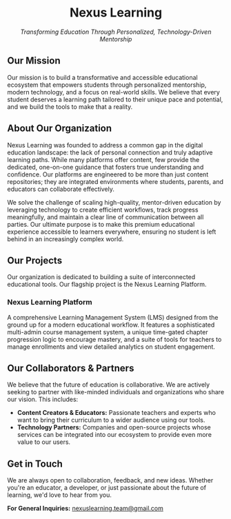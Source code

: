 <div align="center">
  <h1>
    Nexus Learning
  </h1>
  <p>
    <em>Transforming Education Through Personalized, Technology-Driven Mentorship</em>
  </p>
</div>

## Our Mission

Our mission is to build a transformative and accessible educational ecosystem that empowers students through personalized mentorship, modern technology, and a focus on real-world skills. We believe that every student deserves a learning path tailored to their unique pace and potential, and we build the tools to make that a reality.

## About Our Organization

Nexus Learning was founded to address a common gap in the digital education landscape: the lack of personal connection and truly adaptive learning paths. While many platforms offer content, few provide the dedicated, one-on-one guidance that fosters true understanding and confidence. Our platforms are engineered to be more than just content repositories; they are integrated environments where students, parents, and educators can collaborate effectively.

We solve the challenge of scaling high-quality, mentor-driven education by leveraging technology to create efficient workflows, track progress meaningfully, and maintain a clear line of communication between all parties. Our ultimate purpose is to make this premium educational experience accessible to learners everywhere, ensuring no student is left behind in an increasingly complex world.

## Our Projects

Our organization is dedicated to building a suite of interconnected educational tools. Our flagship project is the Nexus Learning Platform.

### Nexus Learning Platform
A comprehensive Learning Management System (LMS) designed from the ground up for a modern educational workflow. It features a sophisticated multi-admin course management system, a unique time-gated chapter progression logic to encourage mastery, and a suite of tools for teachers to manage enrollments and view detailed analytics on student engagement.

## Our Collaborators & Partners

We believe that the future of education is collaborative. We are actively seeking to partner with like-minded individuals and organizations who share our vision. This includes:

- **Content Creators & Educators:** Passionate teachers and experts who want to bring their curriculum to a wider audience using our tools.
- **Technology Partners:** Companies and open-source projects whose services can be integrated into our ecosystem to provide even more value to our users.
  

## Get in Touch

We are always open to collaboration, feedback, and new ideas. Whether you're an educator, a developer, or just passionate about the future of learning, we'd love to hear from you.

**For General Inquiries:** [nexuslearning.team@gmail.com](mailto:nexuslearning.team@gmail.com)
